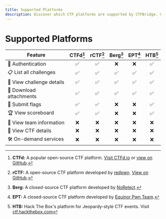```yaml
---
title: Supported Platforms
description: Discover which CTF platforms are supported by CTFBridge. Compare features like login, challenge access, flag submission, and scoreboard viewing across CTFd, rCTF, HTB, and more.
---
```


# Supported Platforms

| Feature                   |    CTFd[^ctfd]     |    rCTF[^rctf]     |    Berg[^berg]     |     EPT[^ept]      |     HTB[^htb]      |
| ------------------------- | :----------------: | :----------------: | :----------------: | :----------------: | :----------------: |
| 🔐 Authentication         | :white_check_mark: | :white_check_mark: |        :x:         |        :x:         | :white_check_mark: |
| 📋 List all challenges    | :white_check_mark: | :white_check_mark: | :white_check_mark: | :white_check_mark: | :white_check_mark: |
| 📄 View challenge details | :white_check_mark: | :white_check_mark: | :white_check_mark: | :white_check_mark: | :white_check_mark: |
| 📎 Download attachments   | :white_check_mark: | :white_check_mark: | :white_check_mark: | :white_check_mark: | :white_check_mark: |
| 🚩 Submit flags           | :white_check_mark: | :white_check_mark: |        :x:         |        :x:         | :white_check_mark: |
| 🏆 View scoreboard        | :white_check_mark: | :white_check_mark: |        :x:         |        :x:         | :white_check_mark: |
| 👤 View team information  |        :x:         |        :x:         |        :x:         |        :x:         |        :x:         |
| 🧭 View CTF details       |        :x:         |        :x:         |        :x:         |        :x:         |        :x:         |
| 🛠️ On-demand services     |        :x:         |        :x:         |        :x:         |        :x:         |        :x:         |

[^ctfd]: **CTFd:** A popular open-source CTF platform. [Visit CTFd.io](https://ctfd.io/) or [view on GitHub](https://github.com/CTFd/CTFd).
[^rctf]: **rCTF:** A open-source CTF platform developed by [redpwn](https://redpwn.net/). [View on GitHub](https://github.com/otter-sec/rctf).
[^berg]: **Berg:** A closed-source CTF platform developed by [NoRelect](https://github.com/NoRelect/).
[^ept]: **EPT:** A closed-source CTF platform developed by [Equinor Pwn Team](https://x.com/ept_gg).
[^htb]: **HTB:** Hack The Box's platform for Jeopardy-style CTF events. Visit [ctf.hackthebox.com](https://ctf.hackthebox.com/)
